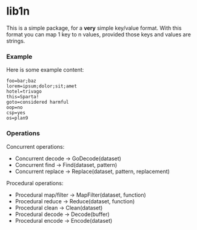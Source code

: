 # lib1n
This is a simple package, for a **very** simple key/value format.
With this format you can map 1 key to n values, provided those keys and values are strings.

### Example
Here is some example content:
```
foo=bar;baz
lorem=ipsum;dolor;sit;amet
hotel=trivago
this=Sparta!
goto=considered harmful
oop=no
csp=yes
os=plan9
```

### Operations
Concurrent operations:
* Concurrent decode -> GoDecode(dataset)
* Concurrent find -> Find(dataset, pattern)
* Concurrent replace -> Replace(dataset, pattern, replacement)

Procedural operations:
* Procedural map/filter -> MapFilter(dataset, function)
* Procedural reduce -> Reduce(dataset, function)
* Procedural clean -> Clean(dataset)
* Procedural decode -> Decode(buffer)
* Procedural encode -> Encode(dataset)
